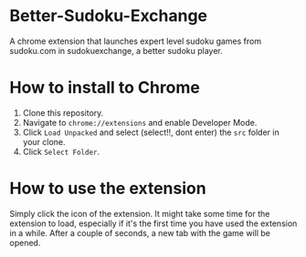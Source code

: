# Better-Sudoku-Exchange
A chrome extension that launches expert level sudoku games from sudoku.com in sudokuexchange, a better sudoku player.

# How to install to Chrome
1. Clone this repository.
2. Navigate to `chrome://extensions` and enable Developer Mode.
3. Click `Load Unpacked` and select (select!!, dont enter) the `src` folder in your clone.
4. Click `Select Folder`.

# How to use the extension
Simply click the icon of the extension. It might take some time for the extension to load, especially if it's the first time you have used the extension in a while. After a couple of seconds, a new tab with the game will be opened.

